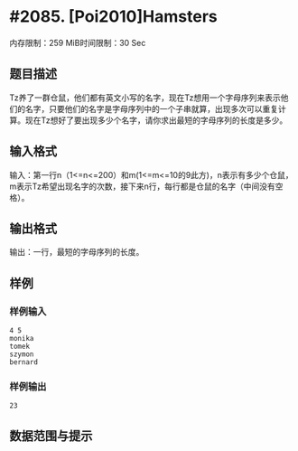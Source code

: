 # #2085. [Poi2010]Hamsters

内存限制：259 MiB时间限制：30 Sec

## 题目描述

Tz养了一群仓鼠，他们都有英文小写的名字，现在Tz想用一个字母序列来表示他们的名字，只要他们的名字是字母序列中的一个子串就算，出现多次可以重复计算。现在Tz想好了要出现多少个名字，请你求出最短的字母序列的长度是多少。

## 输入格式

输入：第一行n（1<=n<=200）和m(1<=m<=10的9此方)，n表示有多少个仓鼠，m表示Tz希望出现名字的次数，接下来n行，每行都是仓鼠的名字（中间没有空格）。

## 输出格式

输出：一行，最短的字母序列的长度。

## 样例

### 样例输入

    
    4 5
    monika
    tomek
    szymon
    bernard
    

### 样例输出

    
    23
    

## 数据范围与提示

